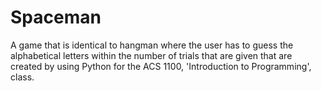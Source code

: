 # Spaceman
A game that is identical to hangman where the user has to guess the alphabetical letters within the number of trials that are given that are created by using Python for the ACS 1100, 'Introduction to Programming', class. 
